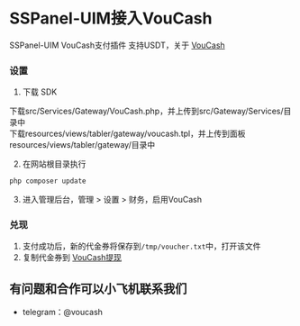 # SSPanel-UIM接入VouCash
SSPanel-UIM VouCash支付插件 支持USDT，关于 [VouCash](https://voucash.com/cn/about)

### 设置

1. 下载 SDK

下载src/Services/Gateway/VouCash.php，并上传到src/Gateway/Services/目录中  
下载resources/views/tabler/gateway/voucash.tpl，并上传到面板resources/views/tabler/gateway/目录中  

2. 在网站根目录执行

```sh
php composer update 
```

3. 进入管理后台，管理 > 设置 > 财务，启用VouCash


### 兑现
1. 支付成功后，新的代金券将保存到`/tmp/voucher.txt`中，打开该文件
2. 复制代金券到 [VouCash提现](https://voucash.com/cn/redeem)

## 有问题和合作可以小飞机联系我们
 - telegram：@voucash